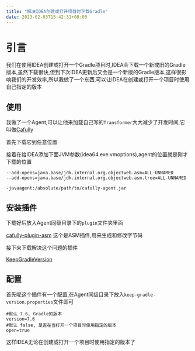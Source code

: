 ```yaml
---
title: "解决IDEA创建或打开项目时下载Gradle"
date: 2023-02-03T15:42:31+08:00
---
```


# 引言

我们在使用IDEA创建或打开一个Gradle项目时,IDEA会下载一个新或旧的Gradle版本,虽然下载很快,但到下次IDEA更新后又会是一个新版的Gradle版本,这样很影响我们的开发效率,所以我做了一个东西,可以让IDEA在创建或打开一个项目时使用自己指定的版本


## 使用

我做了一个Agent,可以让他来加载自己写的`Transformer`大大减少了开发时间,它叫做[Cafully](https://github.com/Cafully/cafully)

首先下载它到任意位置

接着在给IDEA添加下面JVM参数(idea64.exe.vmoptions),agent的位置就是刚才下载的位置

```
--add-opens=java.base/jdk.internal.org.objectweb.asm=ALL-UNNAMED
--add-opens=java.base/jdk.internal.org.objectweb.asm.tree=ALL-UNNAMED

-javaagent:/absolute/path/to/cafully-agent.jar
```

## 安装插件

下载好后放入Agent同级目录下的`plugin`文件夹里面

[cafully-plugin-asm](https://github.com/Cafully/cafully-plugin-asm) 这个是ASM插件,用来生成和修改字节码

接下来下载解决这个问题的插件

[KeepGradleVersion](https://github.com/Enaium/KeepGradleVersion)

## 配置

首先呢这个插件有一个配置,在Agent同级目录下放入`keep-gradle-version.properties`文件即可

```properties
#默认 7.6, Gradle的版本
version=7.6
#默认 false, 是否在当打开一个项目时使用指定的版本
open=true
```

这样IDEA无论在创建或打开一个项目时使用指定的版本了
